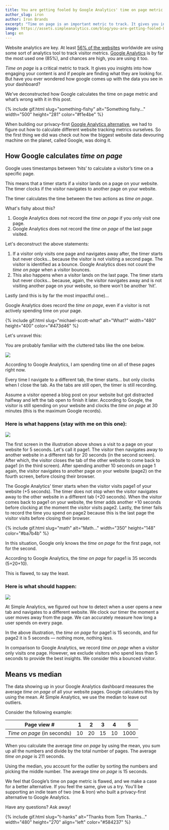 ```yaml
---
title: You are getting fooled by Google Analytics' time on page metric
author_slug: iron
author: Iron Brands
excerpt: "Time on page is an important metric to track. It gives you insights into how engaging your content is and if people are finding what they are looking for. But have you ever wondered how google comes up with the data you see in your dashboard?"
image: https://assets.simpleanalytics.com/blog/you-are-getting-fooled-by-google-analytics-time-on-page-metric/social.png
lang: en
---
```


Website analytics are key. At least [56% of the websites](https://w3techs.com/technologies/overview/traffic_analysis) worldwide are using some sort of analytics tool to track visitor metrics. [Google Analytics](https://analytics.google.com/analytics/web/) is by far the most used one (85%), and chances are high, you are using it too.

_Time on page_ is a critical metric to track. It gives you insights into how engaging your content is and if people are finding what they are looking for. But have you ever wondered how google comes up with the data you see in your dashboard?

We’ve deconstructed how Google calculates the time on page metric and what’s wrong with it in this post.

{% include gif.html slug="something-fishy" alt="Something fishy..." width="500" height="281" color="#f1e4be" %}

When building our privacy-first [Google Analytics alternative](https://simpleanalytics.com/websites?from=/), we had to figure out how to calculate different website tracking metrics ourselves. So the first thing we did was check out how the biggest website data devouring machine on the planet, called Google, was doing it.

## How Google calculates _time on page_

Google uses timestamps between ‘hits’ to calculate a visitor’s time on a specific page.

This means that a timer starts if a visitor lands on a page on your website. The timer clocks if the visitor navigates to another page on your website.

The timer calculates the time between the two actions as _time on page_.

What's fishy about this?

1. Google Analytics does not record the _time on page_ if you only visit one page.
2. Google Analytics does not record the _time on page_ of the last page visited.

Let's deconstruct the above statements:

1. If a visitor only visits one page and navigates away after, the timer starts but never clocks... because the visitor is not visiting a second page. The visitor is identified as a bounce. Google Analytics does not count the _time on page_ when a visitor bounces.
2. This also happens when a visitor lands on the last page. The timer starts but never clocks... because, again, the visitor navigates away and is not visiting another page on your website, so there won't be another 'hit'.

Lastly (and this is by far the most impactful one)...

Google Analytics does record the _time on page_, even if a visitor is not actively spending time on your page.

{% include gif.html slug="michael-scott-what" alt="What?" width="480" height="400" color="#473d46" %}

Let's unravel this:

You are probably familiar with the cluttered tabs like the one below.

![](https://assets.simpleanalytics.com/blog/you-are-getting-fooled-by-google-analytics-time-on-page-metric/tabclutter.png)

According to Google Analytics, I am spending time on all of these pages right now.

Every time I navigate to a different tab, the timer starts... but only clocks when I close the tab. As the tabs are still open, the timer is still recording.

Assume a visitor opened a blog post on your website but got distracted halfway and left the tab open to finish it later. According to Google, the visitor is still spending on your website and clocks the _time on page_ at 30 minutes (this is the maximum Google records).

### Here is what happens (stay with me on this one):

![](https://docs.simpleanalytics.com/images/time-on-page-ga.png)

The first screen in the illustration above shows a visit to a page on your website for 5 seconds. Let's call it page1. The visitor then navigates away to another website in a different tab for 20 seconds (in the second screen). After which, the visitor closes the tab of the other website to come back to page1 (in the third screen). After spending another 10 seconds on page 1 again, the visitor navigates to another page on your website (page2) on the fourth screen, before closing their browser.

The Google Analytics' timer starts when the visitor visits page1 of your website (+5 seconds). The timer does not stop when the visitor navigates away to the other website in a different tab (+20 seconds). When the visitor comes back to page1 on your website, the timer adds another +10 seconds before clocking at the moment the visitor visits page2. Lastly, the timer fails to record the time you spend on page2 because this is the last page the visitor visits before closing their browser.

{% include gif.html slug="math" alt="Math..." width="350" height="148" color="#ba7b4b" %}

In this situation, Google only knows the _time on page_ for the first page, not for the second.

According to Google Analytics, the _time on page_ for page1 is 35 seconds (5+20+10).

This is flawed, to say the least.

### Here is what should happen:

![](https://docs.simpleanalytics.com/images/time-on-page-sa.png)

At Simple Analytics, we figured out how to detect when a user opens a new tab and navigates to a different website. We clock our timer the moment a user moves away from the page. We can accurately measure how long a user spends on every page.

In the above illustration, the _time on page_ for page1 is 15 seconds, and for page2 it is 5 seconds — nothing more, nothing less.

In comparison to Google Analytics, we record _time on page_ when a visitor only visits one page. However, we exclude visitors who spend less than 5 seconds to provide the best insights. We consider this a bounced visitor.

## Means vs median

The data showing up in your Google Analytics dashboard measures the average _time on page_ of all your website pages. Google calculates this by using the mean. At Simple Analytics, we use the median to leave out outliers.

Consider the following example:

| Page view #                 | 1   | 2   | 3   | 4   | 5    |
| --------------------------- | --- | --- | --- | --- | ---- |
| _Time on page_ (in seconds) | 10  | 20  | 15  | 10  | 1000 |

When you calculate the average _time on page_ by using the mean, you sum up all the numbers and divide by the total number of pages. The average _time on page_ is 211 seconds.

Using the median, you account for the outlier by sorting the numbers and picking the middle number. The average _time on page_ is 15 seconds.

We feel that Google’s time on page metric is flawed, and we make a case for a better alternative. If you feel the same, give us a try. You'll be supporting an indie team of two (me & Iron) who built a privacy-first alternative to Google Analytics.

Have any questions? Ask away!

{% include gif.html slug="t-hanks" alt="Thanks from Tom Thanks..."  width="480" height="270" align="left" color="#584237" %}
